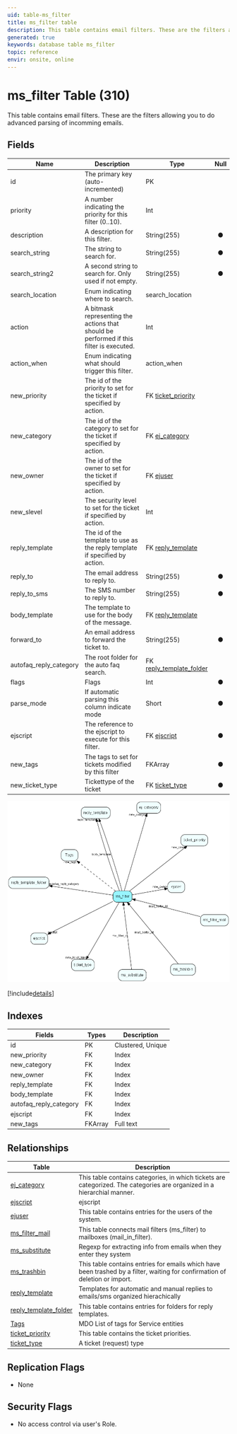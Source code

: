 ```yaml
---
uid: table-ms_filter
title: ms_filter table
description: This table contains email filters. These are the filters allowing you to do advanced parsing of incomming emails.
generated: true
keywords: database table ms_filter
topic: reference
envir: onsite, online
---
```


# ms\_filter Table (310)

This table contains email filters. These are the filters allowing you to do advanced parsing of incomming emails.

## Fields

| Name | Description | Type | Null |
|------|-------------|------|:----:|
|id|The primary key (auto-incremented)|PK| |
|priority|A number indicating the priority for this filter (0..10).|Int| |
|description|A description for this filter.|String(255)|&#x25CF;|
|search\_string|The string to search for.|String(255)|&#x25CF;|
|search\_string2|A second string to search for. Only used if not empty.|String(255)|&#x25CF;|
|search\_location|Enum indicating where to search.|search_location| |
|action|A bitmask representing the actions that should be performed if this filter is executed.|Int| |
|action\_when|Enum indicating what should trigger this filter.|action_when| |
|new\_priority|The id of the priority to set for the ticket if specified by action.|FK [ticket_priority](ticket-priority.md)| |
|new\_category|The id of the category to set for the ticket if specified by action.|FK [ej_category](ej-category.md)| |
|new\_owner|The id of the owner to set for the ticket if specified by action.|FK [ejuser](ejuser.md)| |
|new\_slevel|The security level to set for the ticket if specified by action.|Int| |
|reply\_template|The id of the template to use as the reply template if specified by action.|FK [reply_template](reply-template.md)| |
|reply\_to|The email address to reply to.|String(255)|&#x25CF;|
|reply\_to\_sms|The SMS number to reply to.|String(255)|&#x25CF;|
|body\_template|The template to use for the body of the message.|FK [reply_template](reply-template.md)| |
|forward\_to|An email address to forward the ticket to.|String(255)|&#x25CF;|
|autofaq\_reply\_category|The root folder for the auto faq search.|FK [reply_template_folder](reply-template-folder.md)| |
|flags|Flags|Int|&#x25CF;|
|parse\_mode|If automatic parsing this column indicate mode|Short|&#x25CF;|
|ejscript|The reference to the ejscript to execute for this filter.|FK [ejscript](ejscript.md)|&#x25CF;|
|new\_tags|The tags to set for tickets modified by this filter|FKArray|&#x25CF;|
|new\_ticket\_type|Tickettype of the ticket|FK [ticket_type](ticket-type.md)|&#x25CF;|


![ms_filter table relationship diagram](./media/ms_filter.png)

[!include[details](./includes/ms-filter.md)]

## Indexes

| Fields | Types | Description |
|--------|-------|-------------|
|id |PK |Clustered, Unique |
|new\_priority |FK |Index |
|new\_category |FK |Index |
|new\_owner |FK |Index |
|reply\_template |FK |Index |
|body\_template |FK |Index |
|autofaq\_reply\_category |FK |Index |
|ejscript |FK |Index |
|new\_tags |FKArray |Full text |

## Relationships

| Table|  Description |
|------|-------------|
|[ej\_category](ej-category.md)  |This table contains categories, in which tickets are categorized. The categories are organized in a hierarchial manner. |
|[ejscript](ejscript.md)  |ejscript |
|[ejuser](ejuser.md)  |This table contains entries for the users of the system. |
|[ms\_filter\_mail](ms-filter-mail.md)  |This table connects mail filters (ms_filter) to mailboxes (mail_in_filter). |
|[ms\_substitute](ms-substitute.md)  |Regexp for extracting info from emails when they enter they system |
|[ms\_trashbin](ms-trashbin.md)  |This table contains entries for emails which have been trashed by a filter, waiting for confirmation of deletion or import. |
|[reply\_template](reply-template.md)  |Templates for automatic and manual replies to emails/sms organized hierachically |
|[reply\_template\_folder](reply-template-folder.md)  |This table contains entries for folders for reply templates. |
|[Tags](tags.md)  |MDO List of tags for Service entities |
|[ticket\_priority](ticket-priority.md)  |This table contains the ticket priorities. |
|[ticket\_type](ticket-type.md)  |A ticket (request) type |


## Replication Flags

* None

## Security Flags

* No access control via user's Role.


